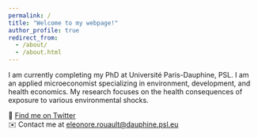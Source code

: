 ```yaml
---
permalink: /
title: "Welcome to my webpage!"
author_profile: true
redirect_from: 
  - /about/
  - /about.html
---
```


 I am currently completing my PhD at Université Paris-Dauphine, PSL. I am an applied microeconomist specializing in environment, development, and health economics. My research focuses on the health consequences of exposure to various environmental shocks. 

🐤 [Find me on Twitter](https://x.com/eleonorerouault)  
✉️ Contact me at [eleonore.rouault@dauphine.psl.eu](mailto:eleonore.rouault@dauphine.psl.eu)

